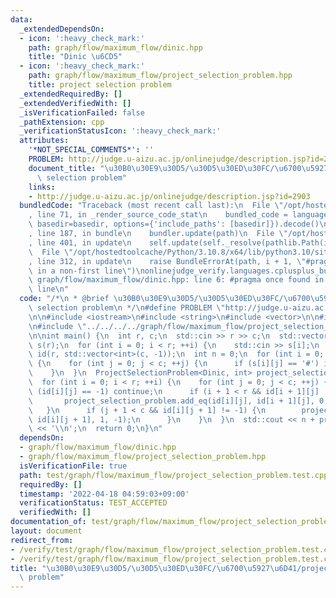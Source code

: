 ```yaml
---
data:
  _extendedDependsOn:
  - icon: ':heavy_check_mark:'
    path: graph/flow/maximum_flow/dinic.hpp
    title: "Dinic \u6CD5"
  - icon: ':heavy_check_mark:'
    path: graph/flow/maximum_flow/project_selection_problem.hpp
    title: project selection problem
  _extendedRequiredBy: []
  _extendedVerifiedWith: []
  _isVerificationFailed: false
  _pathExtension: cpp
  _verificationStatusIcon: ':heavy_check_mark:'
  attributes:
    '*NOT_SPECIAL_COMMENTS*': ''
    PROBLEM: http://judge.u-aizu.ac.jp/onlinejudge/description.jsp?id=2903
    document_title: "\u30B0\u30E9\u30D5/\u30D5\u30ED\u30FC/\u6700\u5927\u6D41/project\
      \ selection problem"
    links:
    - http://judge.u-aizu.ac.jp/onlinejudge/description.jsp?id=2903
  bundledCode: "Traceback (most recent call last):\n  File \"/opt/hostedtoolcache/Python/3.10.8/x64/lib/python3.10/site-packages/onlinejudge_verify/documentation/build.py\"\
    , line 71, in _render_source_code_stat\n    bundled_code = language.bundle(stat.path,\
    \ basedir=basedir, options={'include_paths': [basedir]}).decode()\n  File \"/opt/hostedtoolcache/Python/3.10.8/x64/lib/python3.10/site-packages/onlinejudge_verify/languages/cplusplus.py\"\
    , line 187, in bundle\n    bundler.update(path)\n  File \"/opt/hostedtoolcache/Python/3.10.8/x64/lib/python3.10/site-packages/onlinejudge_verify/languages/cplusplus_bundle.py\"\
    , line 401, in update\n    self.update(self._resolve(pathlib.Path(included), included_from=path))\n\
    \  File \"/opt/hostedtoolcache/Python/3.10.8/x64/lib/python3.10/site-packages/onlinejudge_verify/languages/cplusplus_bundle.py\"\
    , line 312, in update\n    raise BundleErrorAt(path, i + 1, \"#pragma once found\
    \ in a non-first line\")\nonlinejudge_verify.languages.cplusplus_bundle.BundleErrorAt:\
    \ graph/flow/maximum_flow/dinic.hpp: line 6: #pragma once found in a non-first\
    \ line\n"
  code: "/*\n * @brief \u30B0\u30E9\u30D5/\u30D5\u30ED\u30FC/\u6700\u5927\u6D41/project\
    \ selection problem\n */\n#define PROBLEM \"http://judge.u-aizu.ac.jp/onlinejudge/description.jsp?id=2903\"\
    \n\n#include <iostream>\n#include <string>\n#include <vector>\n\n#include \"../../../../graph/flow/maximum_flow/dinic.hpp\"\
    \n#include \"../../../../graph/flow/maximum_flow/project_selection_problem.hpp\"\
    \n\nint main() {\n  int r, c;\n  std::cin >> r >> c;\n  std::vector<std::string>\
    \ s(r);\n  for (int i = 0; i < r; ++i) {\n    std::cin >> s[i];\n  }\n  std::vector<std::vector<int>>\
    \ id(r, std::vector<int>(c, -1));\n  int n = 0;\n  for (int i = 0; i < r; ++i)\
    \ {\n    for (int j = 0; j < c; ++j) {\n      if (s[i][j] == '#') id[i][j] = n++;\n\
    \    }\n  }\n  ProjectSelectionProblem<Dinic, int> project_selection_problem(n);\n\
    \  for (int i = 0; i < r; ++i) {\n    for (int j = 0; j < c; ++j) {\n      if\
    \ (id[i][j] == -1) continue;\n      if (i + 1 < r && id[i + 1][j] != -1) {\n \
    \       project_selection_problem.add_eq(id[i][j], id[i + 1][j], 0, -1);\n   \
    \   }\n      if (j + 1 < c && id[i][j + 1] != -1) {\n        project_selection_problem.add_eq(id[i][j],\
    \ id[i][j + 1], 1, -1);\n      }\n    }\n  }\n  std::cout << n + project_selection_problem.solve()\
    \ << '\\n';\n  return 0;\n}\n"
  dependsOn:
  - graph/flow/maximum_flow/dinic.hpp
  - graph/flow/maximum_flow/project_selection_problem.hpp
  isVerificationFile: true
  path: test/graph/flow/maximum_flow/project_selection_problem.test.cpp
  requiredBy: []
  timestamp: '2022-04-18 04:59:03+09:00'
  verificationStatus: TEST_ACCEPTED
  verifiedWith: []
documentation_of: test/graph/flow/maximum_flow/project_selection_problem.test.cpp
layout: document
redirect_from:
- /verify/test/graph/flow/maximum_flow/project_selection_problem.test.cpp
- /verify/test/graph/flow/maximum_flow/project_selection_problem.test.cpp.html
title: "\u30B0\u30E9\u30D5/\u30D5\u30ED\u30FC/\u6700\u5927\u6D41/project selection\
  \ problem"
---
```

